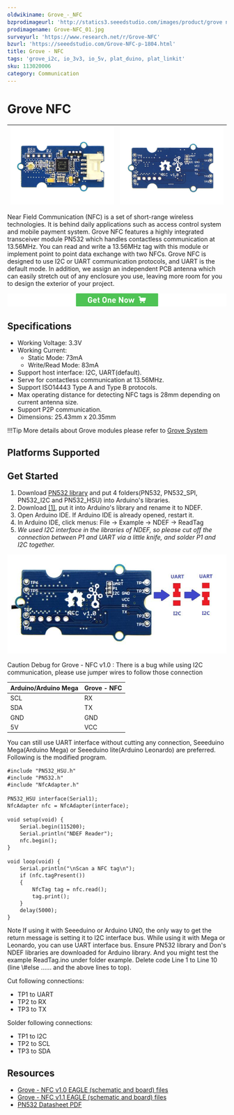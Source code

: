 ```yaml
---
oldwikiname: Grove_-_NFC
bzprodimageurl: 'http://statics3.seeedstudio.com/images/product/grove nfc.jpg'
prodimagename: Grove-NFC_01.jpg
surveyurl: 'https://www.research.net/r/Grove-NFC'
bzurl: 'https://seeedstudio.com/Grove-NFC-p-1804.html'
title: Grove - NFC
tags: 'grove_i2c, io_3v3, io_5v, plat_duino, plat_linkit'
sku: 113020006
category: Communication
---
```


# Grove NFC

| ![](https://raw.githubusercontent.com/SeeedDocument/Grove-NFC/master/img/Grove-NFC_01.jpg) | ![](https://raw.githubusercontent.com/SeeedDocument/Grove-NFC/master/img/Grove-NFC_02.jpg) |
| :--- | :--- |


Near Field Communication \(NFC\) is a set of short-range wireless technologies. It is behind daily applications such as access control system and mobile payment system. Grove NFC features a highly integrated transceiver module PN532 which handles contactless communication at 13.56MHz. You can read and write a 13.56MHz tag with this module or implement point to point data exchange with two NFCs. Grove NFC is designed to use I2C or UART communication protocols, and UART is the default mode. In addition, we assign an independent PCB antenna which can easily stretch out of any enclosure you use, leaving more room for you to design the exterior of your project.

[![](https://raw.githubusercontent.com/SeeedDocument/common/master/Get_One_Now_Banner.png)](http://www.seeedstudio.com/Grove-NFC-p-1804.html)

## Specifications

* Working Voltage: 3.3V
* Working Current:
  * Static Mode: 73mA
  * Write/Read Mode: 83mA
* Support host interface: I2C, UART\(default\).
* Serve for contactless communication at 13.56MHz.
* Support ISO14443 Type A and Type B protocols.
* Max operating distance for detecting NFC tags is 28mm depending on current antenna size.
* Support P2P communication.
* Dimensions: 25.43mm x 20.35mm

!!!Tip More details about Grove modules please refer to [Grove System](http://wiki.seeed.cc/Grove_System/)

## Platforms Supported

## Get Started

1. Download [PN532 library](https://github.com/Seeed-Studio/PN532) and put 4 folders\(PN532, PN532\_SPI, PN532\_I2C and PN532\_HSU\) into Arduino's libraries.
2. Download [\[1\]](https://github.com/Seeed-Studio/Grove-NFC-libraries-Part), put it into Arduino's library and rename it to NDEF.
3. Open Arduino IDE. If Arduino IDE is already opened, restart it.
4. In Arduino IDE, click menus: File -&gt; Example -&gt; NDEF -&gt; ReadTag
5. _We used I2C interface in the libraries of NDEF, so please cut off the connection between P1 and UART via a little knife, and solder P1 and I2C together._

![](https://raw.githubusercontent.com/SeeedDocument/Grove-NFC/master/img/NFC_cutAndsolder.jpg)

Caution Debug for Grove - NFC v1.0 : There is a bug while using I2C communication, please use jumper wires to follow those connection

| Arduino/Arduino Mega | Grove - NFC |
| :--- | :--- |
| SCL | RX |
| SDA | TX |
| GND | GND |
| 5V | VCC |

You can still use UART interface without cutting any connection, Seeeduino Mega\(Arduino Mega\) or Seeeduino lite\(Arduino Leonardo\) are preferred. Following is the modified program.

```text
#include "PN532_HSU.h"
#include "PN532.h"
#include "NfcAdapter.h"

PN532_HSU interface(Serial1);
NfcAdapter nfc = NfcAdapter(interface);

void setup(void) {
    Serial.begin(115200);
    Serial.println("NDEF Reader");
    nfc.begin();
}

void loop(void) {
    Serial.println("\nScan a NFC tag\n");
    if (nfc.tagPresent())
    {
        NfcTag tag = nfc.read();
        tag.print();
    }
    delay(5000);
}
```

Note If using it with Seeeduino or Arduino UNO, the only way to get the return message is setting it to I2C interface bus. While using it with Mega or Leonardo, you can use UART interface bus. Ensure PN532 library and Don's NDEF libraries are downloaded for Arduino library. And you might test the example ReadTag.ino under folder example. Delete code Line 1 to Line 10 \(line \\#else ...... and the above lines to top\).

Cut following connections:

* TP1 to UART
* TP2 to RX
* TP3 to TX

Solder following connections:

* TP1 to I2C
* TP2 to SCL
* TP3 to SDA

## Resources

* [Grove - NFC v1.0 EAGLE \(schematic and board\) files](https://raw.githubusercontent.com/SeeedDocument/Grove-NFC/master/res/Grove-NFC.zip)
* [Grove - NFC v1.1 EAGLE \(schematic and board\) files](https://raw.githubusercontent.com/SeeedDocument/Grove-NFC/master/res/Grove-NFC_v1.1.zip)
* [PN532 Datasheet PDF](https://raw.githubusercontent.com/SeeedDocument/Grove-NFC/master/res/PN532.pdf)

